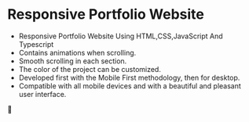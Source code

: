 # Responsive Portfolio Website 


- Responsive Portfolio Website Using HTML,CSS,JavaScript And Typescript
- Contains animations when scrolling.
- Smooth scrolling in each section.
- The color of the project can be customized.
- Developed first with the Mobile First methodology, then for desktop.
- Compatible with all mobile devices and with a beautiful and pleasant user interface.

💙 
